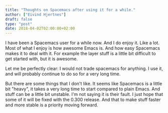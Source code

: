 ```yaml
---
title: "Thoughts on Spacemacs after using it for a while."
author: ["Eivind Hjertnes"]
draft: false
type: "post"
date: 2018-04-02T02:00:00+02:00
---
```


I have been a Spacemacs user for a while now. And I do enjoy it. Like a
lot. Most of what I enjoy is how awesome Emacs is. And how easy
Spacemacs makes it to deal with it. For example the layer stuff is a
little bit difficult to get started with, but it is awesome.

Let me be perfectly clear: I would not trade spacemacs for anything. I
use it, and will probably continue to do so for a very long time.

But there are some things that I don't like. It seems like Spacemacs is
a little bit "heavy", it takes a very long time to start compared to
plain Emacs. And stuff can be a little bit unstable. I'm not saying it
is their fault. I just hope that some of it will be fixed with the 0.300
release. And that to make stuff faster and more stable is a priority
moving forward.
